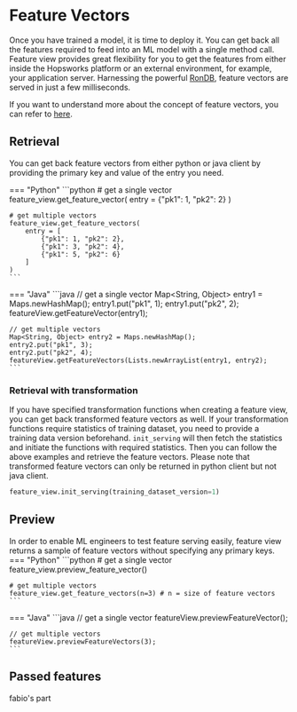 # Feature Vectors
Once you have trained a model, it is time to deploy it. You can get back all the features required to feed into an ML model with a single method call. Feature view provides great flexibility for you to get the features from either inside the Hopsworks platform or an external environment, for example, your application server. Harnessing the powerful [RonDB](https://www.rondb.com/), feature vectors are served in just a few milliseconds.

If you want to understand more about the concept of feature vectors, you can refer to [here](../../../concepts/fs/feature_view/online_api.md).

## Retrieval
You can get back feature vectors from either python or java client by providing the primary key and value of the entry you need.

=== "Python"
    ```python
    # get a single vector
    feature_view.get_feature_vector(
        entry = {"pk1": 1, "pk2": 2}
    )

    # get multiple vectors
    feature_view.get_feature_vectors(
        entry = [
            {"pk1": 1, "pk2": 2},
            {"pk1": 3, "pk2": 4},
            {"pk1": 5, "pk2": 6}
        ]
    )
    ```
=== "Java"
    ```java
    // get a single vector
    Map<String, Object> entry1 = Maps.newHashMap();
    entry1.put("pk1", 1);
    entry1.put("pk2", 2);
    featureView.getFeatureVector(entry1);

    // get multiple vectors
    Map<String, Object> entry2 = Maps.newHashMap();
    entry2.put("pk1", 3);
    entry2.put("pk2", 4);
    featureView.getFeatureVectors(Lists.newArrayList(entry1, entry2);
    ```

### Retrieval with transformation
If you have specified transformation functions when creating a feature view, you can get back transformed feature vectors as well. If your transformation functions require statistics of training dataset, you need to provide a training data version beforehand. `init_serving` will then fetch the statistics and initiate the functions with required statistics. Then you can follow the above examples and retrieve the feature vectors. Please note that transformed feature vectors can only be returned in python client but not java client.

```python
feature_view.init_serving(training_dataset_version=1)
```

## Preview
In order to enable ML engineers to test feature serving easily, feature view returns a sample of feature vectors without specifying any primary keys.
=== "Python"
    ```python
    # get a single vector
    feature_view.preview_feature_vector()

    # get multiple vectors
    feature_view.get_feature_vectors(n=3) # n = size of feature vectors
    ```
=== "Java"
    ```java
    // get a single vector
    featureView.previewFeatureVector();

    // get multiple vectors
    featureView.previewFeatureVectors(3);
    ```

## Passed features
fabio's part
